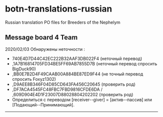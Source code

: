 # botn-translations-russian
Russian translation PO files for Breeders of the Nephelym

Message board 4 Team
---
2020/02/03
Обнаружены неточности :
- 740E4D7D44C42EC222B32AAF3DB022F4 (неточный перевод)
- ,1A7B16814705FD34BE5FF69AB7855D7B (неточный перевод спросить BigDuck90) 
- ,BB0E7B2D4F49CAAB00A884BE87ED9F44 (не точный перевод спросить Foxyz1302)
- ,D9AEE8B346F04D85CD643FA456C20645 (проверить род)
- ,DF7ACA4545FC48FBC7FBD9816CFDE6DA / ,609D904E4D1F23007D88028804202202 (проверить род)
- Определиться с переводом [receiver--giver] = [актив--пассив] или [Подающий--Принимающий].

---
